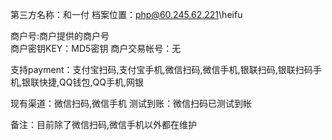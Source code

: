 第三方名称：和一付 
档案位置：php@60.245.62.221\heifu 
 
商户号:商户提供的商户号  
商户密钥KEY：MD5密钥
商户交易帐号：无
 
支持payment：支付宝扫码,支付宝手机,微信扫码,微信手机,银联扫码,银联扫码手机,银联快捷,QQ钱包,QQ手机,网银 
 
现有渠道：微信扫码,微信手机
测试到账：微信扫码已测试到帐
 
备注：目前除了微信扫码,微信手机以外都在维护
